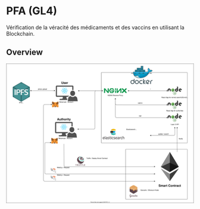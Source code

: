 # PFA (GL4) 
Vérification de la véracité des médicaments et des vaccins en utilisant la Blockchain.

## Overview

![Architecture Description](./overview.drawio.svg)
